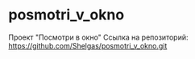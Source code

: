 # posmotri_v_okno
Проект "Посмотри в окно" 
Ссылка на репозиторий: https://github.com/Shelgas/posmotri_v_okno.git
